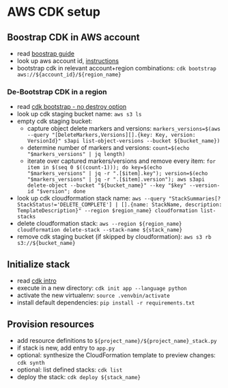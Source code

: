 # AWS CDK setup

## Boostrap CDK in AWS account

* read [boostrap guide](https://docs.aws.amazon.com/cdk/v2/guide/bootstrapping.html)
* look up aws account id,
  [instructions](https://docs.aws.amazon.com/IAM/latest/UserGuide/console_account-alias.html#FindingYourAWSId)
* bootstrap cdk in relevant account+region combinations:
  `cdk bootstrap aws://${account_id}/${region_name}`

### De-Bootstrap CDK in a region

* read [cdk bootstrap - no destroy option](https://github.com/aws/aws-cdk/issues/986)
* look up cdk staging bucket name: `aws s3 ls`
* empty cdk staging bucket:
  * capture object delete markers and versions: `markers_versions=$(aws --query "[DeleteMarkers,Versions][].{key: Key, version: VersionId}" s3api list-object-versions --bucket ${bucket_name})`
  * determine number of markers and versions: `count=$(echo "$markers_versions" | jq length)`
  * iterate over captured markers/versions and remove every item:
    `for item in $(seq 0 $((count-1))); do key=$(echo "$markers_versions" | jq -r ".[$item].key"); version=$(echo "$markers_versions" | jq -r ".[$item].version"); aws s3api delete-object --bucket "${bucket_name}" --key "$key" --version-id "$version"; done`
* look up cdk cloudformation stack name: `aws --query "StackSummaries[?StackStatus!='DELETE_COMPLETE'] | [].{name: StackName, description: TemplateDescription}" --region $region_name} cloudformation list-stacks`
* delete cloudformation stack: `aws --region ${region_name} cloudformation delete-stack --stack-name ${stack_name}`
* remove cdk staging bucket (if skipped by cloudformation): `aws s3 rb s3://${bucket_name}`

## Initialize stack

* read [cdk intro](https://docs.aws.amazon.com/cdk/v2/guide/work-with-cdk-python.html)
* execute in a new directory: `cdk init app --language python`
* activate the new virtualenv: `source .venvbin/activate`
* install default dependencies: `pip install -r requirements.txt`

## Provision resources

* add resource definitions to `${project_name}/${project_name}_stack.py`
* if stack is new, add entry to `app.py`
* optional: synthesize the CloudFormation template to preview changes:
  `cdk synth`
* optional: list defined stacks: `cdk list`
* deploy the stack: `cdk deploy ${stack_name}`
